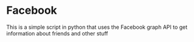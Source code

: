 # Facebook
This is a simple script in python that uses the Facebook graph API to get information about friends and other stuff
